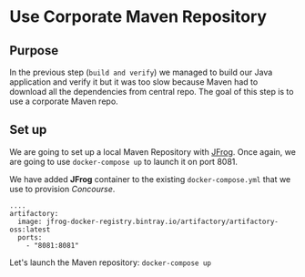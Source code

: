 # Use Corporate Maven Repository

## Purpose

In the previous step (`build and verify`) we managed to build our Java application
and verify it but it was too slow because Maven had to download all the dependencies
from central repo.
The goal of this step is to use a corporate Maven repo.

## Set up
We are going to set up a local Maven Repository with [JFrog](https://www.jfrog.com/).
Once again, we are going to use `docker-compose up` to launch it on port 8081.

We have added **JFrog** container to the existing `docker-compose.yml` that we use to
provision *Concourse*.

```
....
artifactory:
  image: jfrog-docker-registry.bintray.io/artifactory/artifactory-oss:latest
  ports:
    - "8081:8081"
```

Let's launch the Maven repository:
`docker-compose up`
